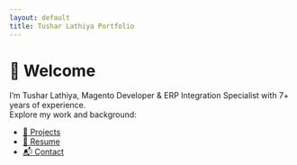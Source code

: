 ```yaml
---
layout: default
title: Tushar Lathiya Portfolio
---
```


# 👋 Welcome

I’m Tushar Lathiya, Magento Developer & ERP Integration Specialist with 7+ years of experience.  
Explore my work and background:

- [🧩 Projects](./projects)
- [📄 Resume](./resume)
- [📬 Contact](./contact)
